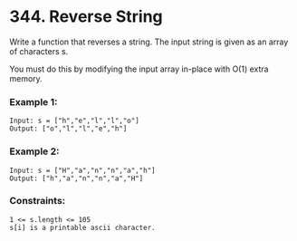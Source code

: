 # 344. Reverse String
Write a function that reverses a string. The input string is given as an array of characters s.

You must do this by modifying the input array in-place with O(1) extra memory.

### Example 1:
```
Input: s = ["h","e","l","l","o"]
Output: ["o","l","l","e","h"]
```
### Example 2:
```
Input: s = ["H","a","n","n","a","h"]
Output: ["h","a","n","n","a","H"]
```
### Constraints:
```
1 <= s.length <= 105
s[i] is a printable ascii character.
```